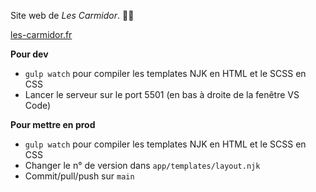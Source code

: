 Site web de *Les Carmidor*. 👑📕

[les-carmidor.fr](https://les-carmidor.fr)

**Pour dev**

- `gulp watch` pour compiler les templates NJK en HTML et le SCSS en CSS
- Lancer le serveur sur le port 5501 (en bas à droite de la fenêtre VS Code)

**Pour mettre en prod**

- `gulp watch` pour compiler les templates NJK en HTML et le SCSS en CSS
- Changer le n° de version dans `app/templates/layout.njk`
- Commit/pull/push sur `main`
